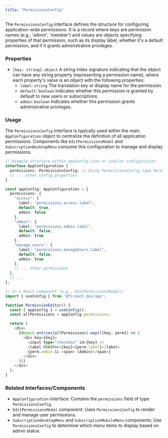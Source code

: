 ```yaml
---
title: "PermissionsConfig"
---
```


The `PermissionsConfig` interface defines the structure for configuring application-wide permissions. It is a record where keys are permission names (e.g., 'admin', 'member') and values are objects specifying properties of that permission, such as its display label, whether it's a default permission, and if it grants administrative privileges.

### Properties

- `[key: string]`: `object`
  A string index signature indicating that the object can have any string property (representing a permission name), where each property's value is an object with the following properties:
  - `label`: `string`
    The translation key or display name for the permission.
  - `default`: `boolean`
    Indicates whether this permission is granted by default to new users or subscriptions.
  - `admin`: `boolean`
    Indicates whether this permission grants administrative privileges.

### Usage

The `PermissionsConfig` interface is typically used within the main `AppConfiguration` object to centralize the definition of all application permissions. Components like `EditPermissionsModal` and `SubscriptionDesktopMenu` consume this configuration to manage and display permissions.

```typescript
// Example structure within appConfig.json or similar configuration
interface AppConfiguration {
  permissions: PermissionsConfig; // Using PermissionsConfig type here
  // ... other config properties
}

const appConfig: AppConfiguration = {
  permissions: {
    "access": {
      label: "permissions.access.label",
      default: true,
      admin: false
    },
    "admin": {
      label: "permissions.admin.label",
      default: false,
      admin: true
    },
    "manage_users": {
      label: "permissions.manageUsers.label",
      default: false,
      admin: true
    },
    // ... other permissions
  },
  // ...
};

// In a React component (e.g., EditPermissionsModal):
import { useConfig } from '@fireact.dev/app';

function PermissionEditor() {
  const { appConfig } = useConfig();
  const allPermissions = appConfig.permissions;

  return (
    <div>
      {Object.entries(allPermissions).map(([key, perm]) => (
        <div key={key}>
          <input type="checkbox" id={key} />
          <label htmlFor={key}>{perm.label}</label>
          {perm.admin && <span> (Admin)</span>}
        </div>
      ))}
    </div>
  );
}
```

### Related Interfaces/Components

- `AppConfiguration` interface: Contains the `permissions` field of type `PermissionsConfig`.
- `EditPermissionsModal` component: Uses `PermissionsConfig` to render and manage user permissions.
- `SubscriptionDesktopMenu` and `SubscriptionMobileMenu` components: Use `PermissionsConfig` to determine which menu items to display based on admin status.
